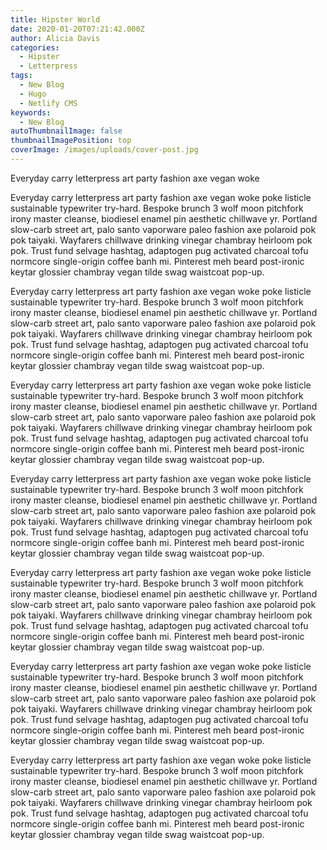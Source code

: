 ```yaml
---
title: Hipster World
date: 2020-01-20T07:21:42.000Z
author: Alicia Davis
categories:
  - Hipster
  - Letterpress
tags:
  - New Blog
  - Hugo
  - Netlify CMS
keywords:
  - New Blog
autoThumbnailImage: false
thumbnailImagePosition: top
coverImage: /images/uploads/cover-post.jpg
---
```

Everyday carry letterpress art party fashion axe vegan woke 

<!--more-->
Everyday carry letterpress art party fashion axe vegan woke poke listicle sustainable typewriter try-hard. Bespoke brunch 3 wolf moon pitchfork irony master cleanse, biodiesel enamel pin aesthetic chillwave yr. Portland slow-carb street art, palo santo vaporware paleo fashion axe polaroid pok pok taiyaki. Wayfarers chillwave drinking vinegar chambray heirloom pok pok. Trust fund selvage hashtag, adaptogen pug activated charcoal tofu normcore single-origin coffee banh mi. Pinterest meh beard post-ironic keytar glossier chambray vegan tilde swag waistcoat pop-up.

Everyday carry letterpress art party fashion axe vegan woke poke listicle sustainable typewriter try-hard. Bespoke brunch 3 wolf moon pitchfork irony master cleanse, biodiesel enamel pin aesthetic chillwave yr. Portland slow-carb street art, palo santo vaporware paleo fashion axe polaroid pok pok taiyaki. Wayfarers chillwave drinking vinegar chambray heirloom pok pok. Trust fund selvage hashtag, adaptogen pug activated charcoal tofu normcore single-origin coffee banh mi. Pinterest meh beard post-ironic keytar glossier chambray vegan tilde swag waistcoat pop-up.

Everyday carry letterpress art party fashion axe vegan woke poke listicle sustainable typewriter try-hard. Bespoke brunch 3 wolf moon pitchfork irony master cleanse, biodiesel enamel pin aesthetic chillwave yr. Portland slow-carb street art, palo santo vaporware paleo fashion axe polaroid pok pok taiyaki. Wayfarers chillwave drinking vinegar chambray heirloom pok pok. Trust fund selvage hashtag, adaptogen pug activated charcoal tofu normcore single-origin coffee banh mi. Pinterest meh beard post-ironic keytar glossier chambray vegan tilde swag waistcoat pop-up.

Everyday carry letterpress art party fashion axe vegan woke poke listicle sustainable typewriter try-hard. Bespoke brunch 3 wolf moon pitchfork irony master cleanse, biodiesel enamel pin aesthetic chillwave yr. Portland slow-carb street art, palo santo vaporware paleo fashion axe polaroid pok pok taiyaki. Wayfarers chillwave drinking vinegar chambray heirloom pok pok. Trust fund selvage hashtag, adaptogen pug activated charcoal tofu normcore single-origin coffee banh mi. Pinterest meh beard post-ironic keytar glossier chambray vegan tilde swag waistcoat pop-up.

Everyday carry letterpress art party fashion axe vegan woke poke listicle sustainable typewriter try-hard. Bespoke brunch 3 wolf moon pitchfork irony master cleanse, biodiesel enamel pin aesthetic chillwave yr. Portland slow-carb street art, palo santo vaporware paleo fashion axe polaroid pok pok taiyaki. Wayfarers chillwave drinking vinegar chambray heirloom pok pok. Trust fund selvage hashtag, adaptogen pug activated charcoal tofu normcore single-origin coffee banh mi. Pinterest meh beard post-ironic keytar glossier chambray vegan tilde swag waistcoat pop-up.

Everyday carry letterpress art party fashion axe vegan woke poke listicle sustainable typewriter try-hard. Bespoke brunch 3 wolf moon pitchfork irony master cleanse, biodiesel enamel pin aesthetic chillwave yr. Portland slow-carb street art, palo santo vaporware paleo fashion axe polaroid pok pok taiyaki. Wayfarers chillwave drinking vinegar chambray heirloom pok pok. Trust fund selvage hashtag, adaptogen pug activated charcoal tofu normcore single-origin coffee banh mi. Pinterest meh beard post-ironic keytar glossier chambray vegan tilde swag waistcoat pop-up.

Everyday carry letterpress art party fashion axe vegan woke poke listicle sustainable typewriter try-hard. Bespoke brunch 3 wolf moon pitchfork irony master cleanse, biodiesel enamel pin aesthetic chillwave yr. Portland slow-carb street art, palo santo vaporware paleo fashion axe polaroid pok pok taiyaki. Wayfarers chillwave drinking vinegar chambray heirloom pok pok. Trust fund selvage hashtag, adaptogen pug activated charcoal tofu normcore single-origin coffee banh mi. Pinterest meh beard post-ironic keytar glossier chambray vegan tilde swag waistcoat pop-up.

